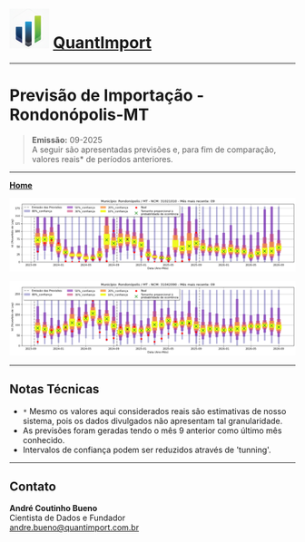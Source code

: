 # <img src="logo.png" alt="Logo QuantImport" width="70"> [QuantImport](https://quantimportbrazil.github.io/Sobre/)

---

# Previsão de Importação - Rondonópolis-MT

> **Emissão:** 09-2025  
> A seguir são apresentadas previsões e, para fim de comparação, valores reais* de períodos anteriores.  

---

**[Home](https://quantimportbrazil.github.io/Sobre/)**  

![Gráfico de Previsão](31021010.png)

![Gráfico de Previsão](31042090.png)

---

## Notas Técnicas
* `*` Mesmo os valores aqui considerados reais são estimativas de nosso sistema, pois os dados divulgados não apresentam tal granularidade.  
* As previsões foram geradas tendo o mês 9 anterior como último mês conhecido.  
* Intervalos de confiança podem ser reduzidos através de 'tunning'.

---

## Contato
**André Coutinho Bueno**  
Cientista de Dados e Fundador  
[andre.bueno@quantimport.com.br](mailto:andre.bueno@quantimport.com.br)
